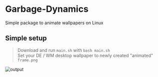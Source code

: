 # Garbage-Dynamics
Simple package to animate wallpapers on Linux

## Simple setup
> Download and run `main.sh` with `bash main.sh` \
> Set your DE / WM desktop wallpaper to newly created "animated" `frame.png`

![output](https://github.com/GNU-Szmelc/Garbage-Dynamics/assets/95081005/36004760-a53e-4597-8c3a-69071b524c03)
